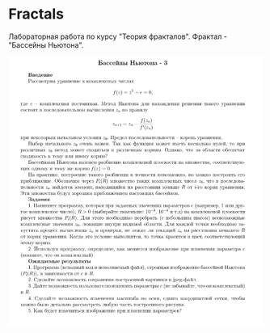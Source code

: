 # Fractals
Лабораторная работа по курсу "Теория фракталов".  Фрактал - "Бассейны Ньютона". 

![](https://github.com/Shubin-vadim/Fractals/blob/master/Laba.Variant%2016.jpg)

